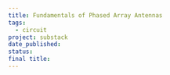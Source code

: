 ```yaml
---
title: Fundamentals of Phased Array Antennas
tags:
  - circuit
project: substack
date_published: 
status: 
final title:
---
```

